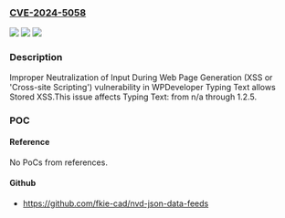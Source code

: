 ### [CVE-2024-5058](https://cve.mitre.org/cgi-bin/cvename.cgi?name=CVE-2024-5058)
![](https://img.shields.io/static/v1?label=Product&message=Typing%20Text&color=blue)
![](https://img.shields.io/static/v1?label=Version&message=n%2Fa&color=blue)
![](https://img.shields.io/static/v1?label=Vulnerability&message=CWE-79%20Improper%20Neutralization%20of%20Input%20During%20Web%20Page%20Generation%20(XSS%20or%20'Cross-site%20Scripting')&color=brighgreen)

### Description

Improper Neutralization of Input During Web Page Generation (XSS or 'Cross-site Scripting') vulnerability in WPDeveloper Typing Text allows Stored XSS.This issue affects Typing Text: from n/a through 1.2.5.

### POC

#### Reference
No PoCs from references.

#### Github
- https://github.com/fkie-cad/nvd-json-data-feeds

